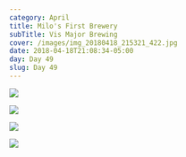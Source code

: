 ```yaml
---
category: April
title: Milo's First Brewery
subTitle: Vis Major Brewing
cover: /images/img_20180418_215321_422.jpg
date: 2018-04-18T21:08:34-05:00
day: Day 49
slug: Day 49
---
```

![](/images/img_20180418_215321_422.jpg)

![](/images/img_20180418_200202.jpg)

![](/images/img_20180418_194931.jpg)

![](/images/img_20180418_201354.jpg)
